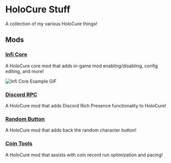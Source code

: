 # HoloCure Stuff
A collection of my various HoloCure things!

## Mods

### [Infi Core](https://github.com/mashirochan/HoloCure-InfiCore)
A HoloCure core mod that adds in-game mod enabling/disabling, config editing, and more!

![Infi Core Example GIF](https://github.com/mashirochan/HoloCure-InfiCore/blob/38b6996b7c42a96458a90aa11c41e18bf554feb9/Infi%20Core%20Example.gif)

### [Discord RPC](https://github.com/mashirochan/HoloCure-DiscordRPC)
A HoloCure mod that adds Discord Rich Presence functionality to HoloCure!


### [Random Button](https://github.com/mashirochan/HoloCure-RandomButton)
A HoloCure mod that adds back the random character button! 


### [Coin Tools](https://github.com/mashirochan/HoloCure-CoinTools)
A HoloCure mod that assists with coin record run optimization and pacing!
